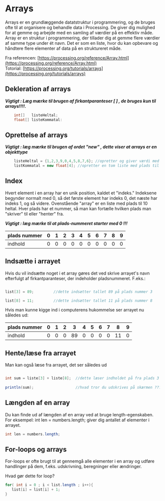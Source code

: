 # Arrays

Arrays er en grundlæggende datatstruktur i programmering, og de bruges ofte til at organisere og behandle data i Processing. De giver dig mulighed for at gemme og arbejde med en samling af værdier på en effektiv måde.
Array er en struktur i programmering, der tillader dig at gemme flere værdier af samme type under ét navn. Det er som en liste, hvor du kan opbevare og håndtere flere elementer af data på en struktureret måde.

Fra referencen: [https://processing.org/reference/Array.html](https://processing.org/reference/Array.html)    
Totorial: [https://processing.org/tutorials/arrays](https://processing.org/tutorials/arrays)   

## Dekleration af arrays 

***Vigtigt : Læg mærke til brugen af firkantparanteser [ ] , de bruges kun til arrays!!!!.*** 

```java
    int[]   listeHeltal;
    float[] listeKommatal:
```

## Oprettelse af arrays

***Vigtigt : læg mærke til brugen af ordet "new" , dette viser at arrays er en objekttype***

```java
    listeHeltal = {1,2,3,9,0,4,5,8,7,6}; //opretter og giver værdi med det samme
    listKommatal = new float[4]; //opretter en tom liste med plads til fire floats
```

## Index

Hvert element i en array har en unik position, kaldet et "indeks." Indeksene begynder normalt med 0, så det første element har indeks 0, det næste har indeks 1, og så videre.
Ovenstående "array" er en liste med plads til 10 heltal. Hver plads har et nummer, så man kan fortælle hvilken plads man "skriver" til eller "henter" fra.

***Vigtigt : læg mærke til at plads-nummeret starter med 0 !!!***

| plads nummer   |  0     | 1      | 2      | 3      | 4      | 5      | 6     | 7     | 8     | 9      |
| -------------- | ------ | ------ | ------ | ------ | ------ | ------ | ----- | ----- | ----- | ------ |
| indhold        |  0     | 0      | 0      | 0      | 0      | 0      | 0     | 0     | 0     | 0      |

## Indsætte i arrayet

Hvis du vil indsætte noget i et array gøres det ved skrive arrayet's navn efterfulgt af firkantparanteser, der indeholder pladsnummeret.
F.eks.:

```java

list[3] = 89;         //dette indsætter tallet 89 på plads nummer 3

list[8] = 11;         //dette indsætter tallet 11 på plads nummer 8

```
Hvis man kunne kigge ind i computerens hukommelse ser arrayet nu således ud:

| plads nummer   |  0     | 1      | 2      | 3      | 4      | 5      | 6     | 7     | 8     | 9      |
| -------------- | ------ | ------ | ------ | ------ | ------ | ------ | ----- | ----- | ----- | ------ |
| indhold        |  0     | 0      | 0      | 89     | 0      | 0      | 0     | 0     | 11    | 0      |


## Hente/læse fra arrayet

Man kan også læse fra arrayet, det ser således ud

```java

int sum = liste[3] + liste[8];  //dette læser indholdet på fra plads 3 og plads 8 i listen, og lægger værdierne sammen
                                
println(sum);                   //hvad tror du udskrives på skærmen ??????

```

## Længden af en array
Du kan finde ud af længden af en array ved at bruge length-egenskaben. For eksempel: int len = numbers.length; giver dig antallet af elementer i arrayet.

```java
int len = numbers.length;
```

## For-loops og arrays
For-loops er ofte brugt til at gennemgå alle elementer i en array og udføre handlinger på dem, f.eks. udskrivning, beregninger eller ændringer.

Hvad gør dette for loop?

```java
for( int i = 0 ; i < list.length ; i++){
   list[i] = list[i] + 1; 
}
```
